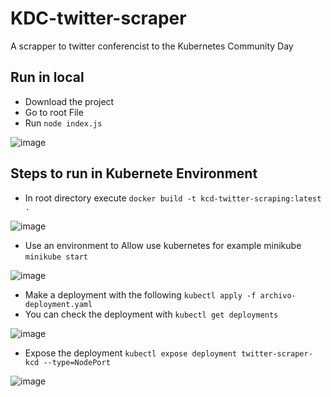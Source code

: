 # KDC-twitter-scraper
A scrapper to twitter conferencist to the Kubernetes Community Day

## Run in local
- Download the project
- Go to root File
- Run `node index.js`

![image](https://github.com/santiagoalex/KDC-twitter-scraper/assets/19352507/5510704f-1fb6-497c-a66d-a38c4761f9bf)


## Steps to run in Kubernete Environment
- In root directory execute `docker build -t kcd-twitter-scraping:latest .`

![image](https://github.com/santiagoalex/KDC-twitter-scraper/assets/19352507/e8da205f-9308-49c6-8874-5efa908c8e1e)

- Use an environment to Allow use kubernetes for example minikube `minikube start`

![image](https://github.com/santiagoalex/KDC-twitter-scraper/assets/19352507/2c09b572-08e1-4985-b7d5-92fedec68779)

- Make a deployment with the following `kubectl apply -f archivo-deployment.yaml`
- You can check the deployment with `kubectl get deployments`

![image](https://github.com/santiagoalex/KDC-twitter-scraper/assets/19352507/a173c13d-6412-4bf2-b312-a8baf39b2ca4)

- Expose the deployment `kubectl expose deployment twitter-scraper-kcd --type=NodePort`

![image](https://github.com/santiagoalex/KDC-twitter-scraper/assets/19352507/ee409c37-9959-4ce6-bbca-91b3a21a9c76)

